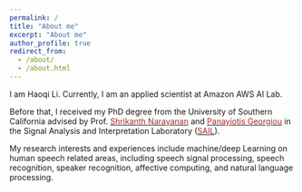 ```yaml
---
permalink: /
title: "About me"
excerpt: "About me"
author_profile: true
redirect_from:
  - /about/
  - /about.html
---
```


I am Haoqi Li. Currently, I am an applied scientist at Amazon AWS AI Lab.

Before that, I received my PhD degree from the University of Southern California advised by Prof. <a href="https://sail.usc.edu/people/shri.html" target="_blank"><font color="brown">Shrikanth Narayanan</font></a> and <a href="http://viterbi.usc.edu/academics/faculty/faculty-directory/profile.php?faculty=georgiou_panayiotis.xml"><font color="brown">Panayiotis Georgiou</font></a> in the Signal Analysis and Interpretation Laboratory (<a href="https://sail.usc.edu/" target="_blank"><font color="brown">SAIL</font></a>).

My research interests and experiences include machine/deep Learning on human speech related areas, including speech signal processing, speech recognition, speaker recognition, affective computing, and natural language processing.

<!---
During my PhD study, I focused on understanding and quantification of human emotions and behaviors from speech, language and vision through deep learning techniques.
-->
